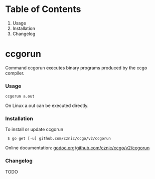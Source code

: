 # Table of Contents

1. Usage
1. Installation
1. Changelog

# ccgorun

Command ccgorun executes binary programs produced by the ccgo compiler.

### Usage

    ccgorun a.out

On Linux a.out can be executed directly.

### Installation

To install or update ccgorun

     $ go get [-u] github.com/cznic/ccgo/v2/ccgorun

Online documentation: [godoc.org/github.com/cznic/ccgo/v2/ccgorun](http://godoc.org/github.com/cznic/ccgo/v2/ccgorun)

### Changelog

TODO
